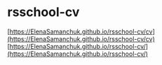 # rsschool-cv

[https://ElenaSamanchuk.github.io/rsschool-cv/cv](https://ElenaSamanchuk.github.io/rsschool-cv/cv)
[https://ElenaSamanchuk.github.io/rsschool-cv/](https://ElenaSamanchuk.github.io/rsschool-cv/)
